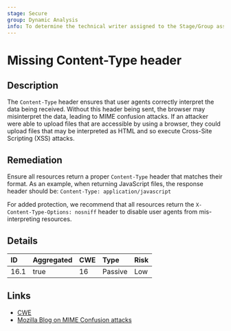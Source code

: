 ```yaml
---
stage: Secure
group: Dynamic Analysis
info: To determine the technical writer assigned to the Stage/Group associated with this page, see https://about.gitlab.com/handbook/product/ux/technical-writing/#assignments
---
```


# Missing Content-Type header

## Description

The `Content-Type` header ensures that user agents correctly interpret the data being received. Without this header
being sent, the browser may misinterpret the data, leading to MIME confusion attacks. If an attacker were able
to upload files that are accessible by using a browser, they could upload files that may be interpreted as
HTML and so execute Cross-Site Scripting (XSS) attacks.

## Remediation

Ensure all resources return a proper `Content-Type` header that matches their format. As an example,
when returning JavaScript files, the response header should be: `Content-Type: application/javascript`

For added protection, we recommend that all resources return the `X-Content-Type-Options: nosniff`
header to disable user agents from mis-interpreting resources.

## Details

| ID | Aggregated | CWE | Type | Risk |
|:---|:--------|:--------|:--------|:--------|
| 16.1 | true | 16 | Passive | Low |

## Links

- [CWE](https://cwe.mitre.org/data/definitions/16.html)
- [Mozilla Blog on MIME Confusion attacks](https://blog.mozilla.org/security/2016/08/26/mitigating-mime-confusion-attacks-in-firefox/)
